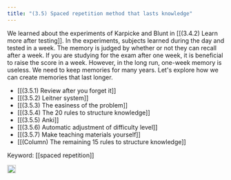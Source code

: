 ```yaml
---
title: "(3.5) Spaced repetition method that lasts knowledge"
---
```


We learned about the experiments of Karpicke and Blunt in [[(3.4.2) Learn more after testing]]. In the experiments, subjects learned during the day and tested in a week. The memory is judged by whether or not they can recall after a week. If you are studying for the exam after one week, it is beneficial to raise the score in a week. However, in the long run, one-week memory is useless. We need to keep memories for many years. Let's explore how we can create memories that last longer.

- [[(3.5.1) Review after you forget it]]
- [[(3.5.2) Leitner system]]
- [[(3.5.3) The easiness of the problem]]
- [[(3.5.4) The 20 rules to structure knowledge]]
- [[(3.5.5) Anki]]
- [[(3.5.6) Automatic adjustment of difficulty level]]
- [[(3.5.7) Make teaching materials yourself]]
- [[(Column) The remaining 15 rules to structure knowledge]]


Keyword: [[spaced repetition]]

<img src='https://scrapbox.io/api/pages/nishio/en/icon' alt='en.icon' height="19.5"/>